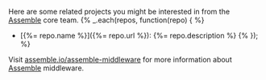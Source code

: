 Here are some related projects you might be interested in from the [Assemble](http://assemble.io) core team.
{% _.each(repos, function(repo) { %}
+ [{%= repo.name %}]({%= repo.url %}): {%= repo.description %} {% }); %}

Visit [assemble.io/assemble-middleware](http:/assemble.io/assemble-middleware/) for more information about [Assemble](http:/assemble.io/) middleware.
